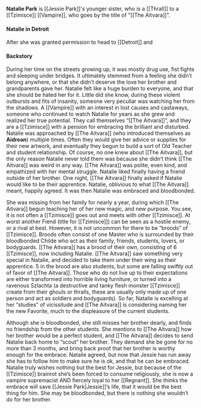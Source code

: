 **Natalie Park** is [[Jessie Park]]'s younger sister, who is a [[Thrall]] to a [[Tzimisce]] [[Vampire]], who goes by the title of "[[The Aitvara]]".

#### Natalie in Detroit

After she was granted permission to head to [[Detroit]] and 

#### Backstory

During her time on the streets growing up, it was mostly drug use, fist fights and sleeping under bridges. It ultimately stemmed from a feeling she didn’t belong anywhere, or that she didn’t deserve the love her brother and grandparents gave her. Natalie felt like a huge burden to everyone, and that she should be hated her for it. Little did she know, during these violent outbursts and fits of insanity, someone very peculiar was watching her from the shadows. A [[Vampire]] with an interest in lost causes and castaways, someone who continued to watch Natalie for years as she grew and realized her true potential. They call themselves “[[The Aitvara]]”, and they are a [[Tzimisce]] with a pension for embracing the brilliant and disturbed. Natalie was approached by [[The Aitvara]] (who introduced themselves as **Aidrean**) multiple times. Often they would give her advice or supplies for their new artwork, and eventually they begun to build a sort of Old Teacher and student relationship. Of course, no one knew about [[The Aitvara]], but the only reason Natalie never told them was because she didn’t think [[The Aitvara]] was weird in any way. [[The Aitvara]] was polite, even kind, and empathized with her mental struggle. Natalie liked finally having a friend outside of her brother. One night, [[The Aitvara]] finally asked if Natalie would like to be their apprentice. Natalie, oblivious to what [[The Aitvara]] meant, happily agreed. It was then Natalie was embraced and bloodbonded.

She was missing from her family for nearly a year, during which [[The Aitvara]] begun teaching her of her new magic, and new purpose. You see, it is not often a [[Tzimisce]] goes out and meets with other [[Tzimisce]]. At worst another Fiend (title for [[Tzimisce]]) can be seen as a hostile enemy, or a rival at best. However, it is not uncommon for there to be “broods” of [[Tzimisce]]. Broods often consist of one Master who is surrounded by their bloodbonded Childe who act as their family, friends, students, lovers, or bodyguards. [[The Aitvara]] has a brood of their own, consisting of 6 [[Tzimisce]], now including Natalie. [[The Aitvara]] saw something very special in Natalie, and decided to take them under their wing as their apprentice. 5 in the brood are also students, but some are falling swiftly out of favor of [[The Aitvara]]. Those who do not live up to their expectations are either transformed into horrible living furniture, or turned into a ravenous Szlachta (a destructive and tanky flesh monster [[Tzimisce]] create from their ghouls or thralls, these are usually only made up of one person and act as soldiers and bodyguards). So far, Natalie is excelling at her “studies” of vicissitude and [[The Aitvara]] is considering naming her the new Favorite, much to the displeasure of the current students.

Although she is bloodbonded, she still misses her brother dearly, and finds no friendship from the other students. She mentions to [[The Aitvara]] how her brother would be a perfect student, and [[The Aitvara]] decides to send Natalie back home to “scout” her brother. They demand she be gone for no more than 3 months, and bring back proof that her brother is worthy enough for the embrace. Natalie agreed, but now that Jessie has run away she has to follow him to make sure he is ok, and that he can be embraced. Natalie truly wishes nothing but the best for Jessie, but because of the [[Tzimisce]] brainrot she’s been forced to consume religiously, she is now a vampire supremacist AND fiercely loyal to her [[Regnant]]. She thinks the embrace will save [[Jessie Park|Jessie]]’s life, that it would be the best thing for him. She may be bloodbonded, but there is nothing she wouldn’t do for her brother.